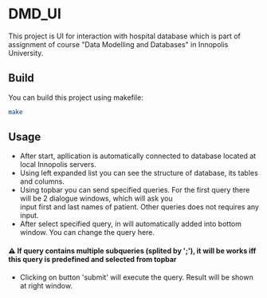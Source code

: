 # DMD_UI
This project is UI for interaction with hospital database which is part of assignment of course "Data Modelling and Databases" in Innopolis University.

## Build
You can build this project using makefile:
```bash
make
```

## Usage
* After start, apllication is automatically connected to database located at local Innopolis servers.
* Using left expanded list you can see the structure of database, its tables and columns.
* Using topbar you can send specified queries. For the first query there will be 2 dialogue windows, which will ask you  
input first and last names of patient. Other queries does not requires any input.
* After select specified query, in will automatically added into bottom window. You can change the query here.
#### :warning: If query contains multiple subqueries (splited by ';'), it will be works iff this query is predefined and selected from topbar
* Clicking on button 'submit' will execute the query. Result will be shown at right window.
